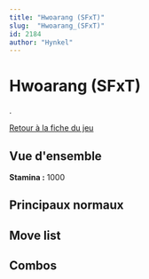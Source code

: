 ```yaml
---
title: "Hwoarang (SFxT)"
slug:  "Hwoarang_(SFxT)"
id: 2184
author: "Hynkel"
---
```


# Hwoarang (SFxT)

.

[Retour à la fiche du jeu](Street_Fighter_x_Tekken "wikilink")

## Vue d'ensemble

**Stamina :** 1000

## Principaux normaux

## Move list

## Combos
